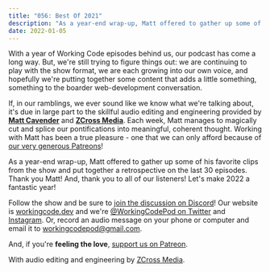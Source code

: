 ```yaml
---
title: "056: Best Of 2021"
description: "As a year-end wrap-up, Matt offered to gather up some of his favorite clips from the show and put together a retrospective on the last 30 episodes."
date: 2022-01-05
---
```


<script async defer onload="redcircleIframe();" src="https://api.podcache.net/embedded-player/sh/30227421-bc27-45c2-bfb4-861def7dd4cc/ep/ae061337-3d83-4d15-b265-4430e2da4993"></script><div class="redcirclePlayer-ae061337-3d83-4d15-b265-4430e2da4993"></div>

With a year of Working Code episodes behind us, our podcast has come a long way. But, we're still trying to figure things out: we are continuing to play with the show format, we are each growing into our own voice, and hopefully we're putting together some content that adds a little something, something to the boarder web-development conversation.

If, in our ramblings, we ever sound like we know what we're talking about, it's due in large part to the skillful audio editing and engineering provided by **[Matt Cavender][matt-cavender]** and **[ZCross Media][zcross-media]**. Each week, Matt manages to magically cut and splice our pontifications into meaningful, coherent thought. Working with Matt has been a true pleasure - one that we can only afford because of [our very generous Patreons][working-code-patreon]!

As a year-end wrap-up, Matt offered to gather up some of his favorite clips from the show and put together a retrospective on the last 30 episodes. Thank you Matt! And, thank you to all of our listeners! Let's make 2022 a fantastic year!

Follow the show and be sure to [join the discussion on Discord][working-code-discord]! Our website is [workingcode.dev][working-code] and we're [@WorkingCodePod on Twitter][working-code-twitter] and [Instagram][working-code-instagram]. Or, record an audio message on your phone or computer and email it to [workingcodepod@gmail.com](mailto:workingcodepod@gmail.com).

And, if you're **feeling the love**, [support us on Patreon][working-code-patreon].

[matt-cavender]: https://mattcavender.com/
[working-code]: https://workingcode.dev/
[working-code-discord]: https://workingcode.dev/discord/
[working-code-instagram]: https://www.instagram.com/workingcodepod/
[working-code-patreon]: https://www.patreon.com/workingcodepod
[working-code-twitter]: https://twitter.com/WorkingCodePod
[zcross-media]: https://www.zcross.media/

With audio editing and engineering by [ZCross Media](https://www.zcross.media/).
